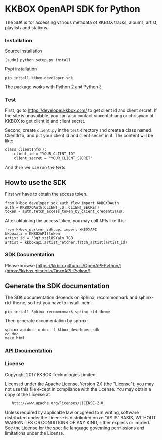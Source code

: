 # KKBOX OpenAPI SDK for Python

The SDK is for accessing various metadata of KKBOX tracks, albums, artist, playlists and stations.

### Installation
Source installation

    [sudo] python setup.py install

Pypi installation
    
    pip install kkbox-developer-sdk

The package works with Python 2 and Python 3.

### Test

First, go to https://developer.kkbox.com/ to get client id and client secret. If the site is unavailable, you can also contact vincentchiang or chrisyuan at KKBOX to get client id and client secret.

Second, create `client.py` in the `test` directory and create a class named ClientInfo, and put your client id and client secret in it. The content will be like: 

    class ClientInfo():
	    client_id = "YOUR_CLIENT_ID"
	    client_secret = "YOUR_CLIENT_SECRET"

And then we can run the tests.

## How to use the SDK

First we have to obtain the access token.

	from kkbox_developer_sdk.auth_flow import KKBOXOAuth
	auth = KKBOXOAuth(CLIENT_ID, CLIENT_SECRET)
	token = auth.fetch_access_token_by_client_credentials()

After obtaining the access token, you may call APIs like this:

	from kkbox_partner_sdk.api import KKBOXAPI
	kkboxapi = KKBOXAPI(token)
	artist_id = '8q3_xzjl89Yakn_7GB'
	artist = kkboxapi.artist_fetcher.fetch_artist(artist_id)

### SDK Documentation

Please browse [https://kkbox.github.io/OpenAPI-Python/](https://kkbox.github.io/OpenAPI-Python/)

## Generate the SDK documentation
The SDK documentation depends on Sphinx, recommonmark and sphinx-rtd-theme, so first you have to install them.

	pip install Sphinx recommonmark sphinx-rtd-theme

Then generate documentation by sphinx:

	sphinx-apidoc -o doc -f kkbox_developer_sdk
	cd doc
	make html
	
### [API Documentation](https://kkbox.gelato.io/)
### License
Copyright 2017 KKBOX Technologies Limited

   Licensed under the Apache License, Version 2.0 (the "License");
   you may not use this file except in compliance with the License.
   You may obtain a copy of the License at

       http://www.apache.org/licenses/LICENSE-2.0

   Unless required by applicable law or agreed to in writing, software
   distributed under the License is distributed on an "AS IS" BASIS,
   WITHOUT WARRANTIES OR CONDITIONS OF ANY KIND, either express or implied.
   See the License for the specific language governing permissions and
   limitations under the License.

